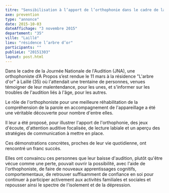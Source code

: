 ```yaml
---
titre: "Sensibilisation à l’apport de l’orthophonie dans le cadre de la presbyacousie"
axe: prevention
type: "annonce"
date: 2015-10-03
dateAffichage: "3 novembre 2015"
departement: "35"
ville: "Laillé"
lieu: "résidence l’arbre d’or"
participants: ""
publieLe: "20151303"
layout: post.html
---
```

Dans le cadre de la Journée Nationale de l'Audition (JNA), une orthophoniste d’A Propos s’est rendue le 11 mars à la résidence "L'arbre d'or" à Laillé (35) où l'attendait une trentaine de personnes, venues témoigner de leur malentendance, pour les unes, et s'informer sur les troubles de l'audition liés à l'âge, pour les autres.

Le rôle de l'orthophoniste pour une meilleure réhabilitation de la compréhension de la parole en accompagnement de l'appareillage a été une véritable découverte pour nombre d'entre elles.

Il leur a été proposé, pour illustrer l'apport de l'orthophonie, des jeux d'écoute, d'attention auditive focalisée, de lecture labiale et un aperçu des stratégies de communication à mettre en place.

Ces démonstrations concrètes, proches  de leur vie quotidienne, ont rencontré un franc succès.

Elles ont convaincu ces personnes que leur baisse d'audition, plutôt qu'être vécue comme une perte, pouvait ouvrir la possibilité, avec l'aide de l'orthophoniste, de faire de nouveaux apprentissages cognitifs, comportementaux, de retrouver suffisamment de confiance en soi pour continuer à participer activement aux activités familiales et sociales et repousser ainsi le spectre de l'isolement et de la dépression.
